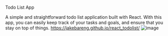
Todo List App

A simple and straightforward todo list application built with React. With this app, you can easily keep track of your tasks and goals, and ensure that you stay on top of things.
<https://jakebareng.github.io/react_todolist/>
![image](https://user-images.githubusercontent.com/86535557/219243605-87c38a73-a464-4813-a064-ac4395053fec.png)
